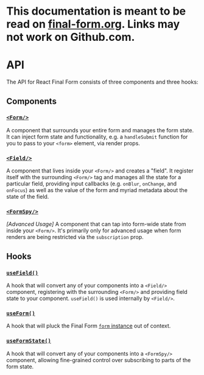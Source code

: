 # This documentation is meant to be read on [final-form.org](https://final-form.org/docs/react-final-form/api). Links may not work on Github.com.

# API

The API for React Final Form consists of three components and three hooks:

## Components

### [`<Form/>`](api/Form)

A component that surrounds your entire form and manages the form state. It can inject form state and functionality, e.g. a `handleSubmit` function for you to pass to your `<form>` element, via render props.

### [`<Field/>`](api/Field)

A component that lives inside your `<Form/>` and creates a "field". It register itself with the surrounding `<Form/>` tag and manages all the state for a particular field, providing input callbacks (e.g. `onBlur`, `onChange`, and `onFocus`) as well as the value of the form and myriad metadata about the state of the field.

### [`<FormSpy/>`](api/FormSpy)

_[Advanced Usage]_ A component that can tap into form-wide state from inside your `<Form/>`. It's primarily only for advanced usage when form renders are being restricted via the `subscription` prop.

## Hooks

### [`useField()`](api/useField)

A hook that will convert any of your components into a `<Field/>` component, registering with the surrounding `<Form/>` and providing field state to your component. `useField()` is used internally by `<Field/>`.

### [`useForm()`](api/useForm)

A hook that will pluck the Final Form [`form` instance](/docs/final-form/types/FormApi) out of context.

### [`useFormState()`](api/useFormState)

A hook that will convert any of your components into a `<FormSpy/>` component, allowing fine-grained control over subscribing to parts of the form state.
